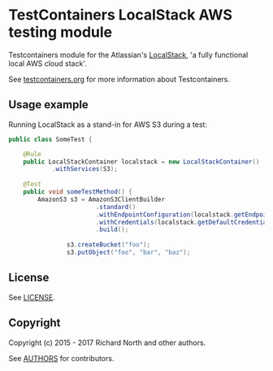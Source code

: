 # TestContainers LocalStack AWS testing module

Testcontainers module for the Atlassian's [LocalStack](https://github.com/localstack/localstack), 'a fully functional local AWS cloud stack'.

See [testcontainers.org](https://www.testcontainers.org) for more information about Testcontainers.

<!--[![Build Status](https://travis-ci.org/testcontainers/testcontainers-java.svg?branch=master)](https://travis-ci.org/testcontainers/testcontainers-java)-->

## Usage example

Running LocalStack as a stand-in for AWS S3 during a test:

```java
public class SomeTest {

    @Rule
    public LocalStackContainer localstack = new LocalStackContainer()
            .withServices(S3);
    
    @Test
    public void someTestMethod() {
        AmazonS3 s3 = AmazonS3ClientBuilder
                        .standard()
                        .withEndpointConfiguration(localstack.getEndpointConfiguration(S3))
                        .withCredentials(localstack.getDefaultCredentialsProvider())
                        .build();
        
                s3.createBucket("foo");
                s3.putObject("foo", "bar", "baz");
```

## License

See [LICENSE](LICENSE).

## Copyright

Copyright (c) 2015 - 2017 Richard North and other authors.

See [AUTHORS](AUTHORS) for contributors.
